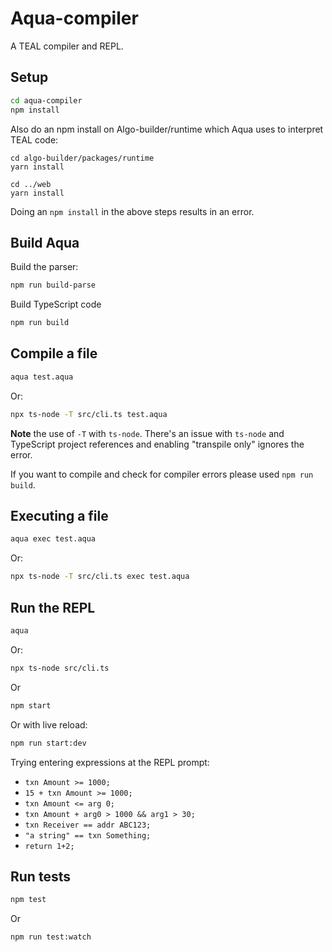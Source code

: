 # Aqua-compiler

A TEAL compiler and REPL.

## Setup

```bash
cd aqua-compiler
npm install
```

Also do an npm install on Algo-builder/runtime which Aqua uses to interpret TEAL code:

```
cd algo-builder/packages/runtime
yarn install

cd ../web
yarn install
```

Doing an `npm install` in the above steps results in an error.

## Build Aqua

Build the parser:

```bash
npm run build-parse
```

Build TypeScript code

```bash
npm run build 
```

## Compile a file

```bash
aqua test.aqua
```

Or:

```bash
npx ts-node -T src/cli.ts test.aqua
```

**Note** the use of `-T` with `ts-node`. There's an issue with `ts-node` and TypeScript project references and enabling "transpile only" ignores the error.

If you want to compile and check for compiler errors please used `npm run build`.

## Executing a file

```bash
aqua exec test.aqua
```

Or:

```bash
npx ts-node -T src/cli.ts exec test.aqua
```

## Run the REPL

```bash
aqua
```

Or:

```bash
npx ts-node src/cli.ts
```

Or 

```bash
npm start
```

Or with live reload:

```bash
npm run start:dev
```

Trying entering expressions at the REPL prompt:

- `txn Amount >= 1000;`
- `15 + txn Amount >= 1000;`
- `txn Amount <= arg 0;`
- `txn Amount + arg0 > 1000 && arg1 > 30;`
- `txn Receiver == addr ABC123;`
- `"a string" == txn Something;`
- `return 1+2;`


## Run tests

```bash
npm test
```

Or 

```bash
npm run test:watch
```
